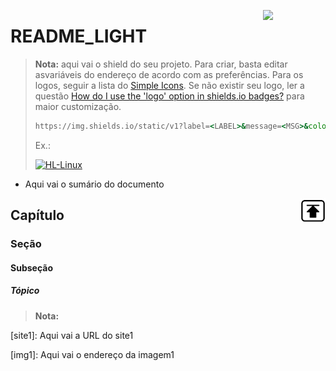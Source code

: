 <!-- LOGO DIREITO -->
<a href="#README_LIGHT"><img width="100px" src="https://cdn.freelogovectors.net/wp-content/uploads/2021/04/university-of-sao-paulo-logo-freelogovectors.net_.png" align="right" /></a>

# README_LIGHT

> **Nota:** aqui vai o shield do seu projeto. Para criar, basta editar asvariáveis do endereço de acordo com as preferências. Para os logos, seguir a lista do [Simple Icons](https://simpleicons.org/). Se não existir seu logo, ler a questão [How do I use the 'logo' option in shields.io badges?](https://stackoverflow.com/questions/38985050/how-do-i-use-the-logo-option-in-shields-io-badges) para maior customização.
>
>```cmd
>https://img.shields.io/static/v1?label=<LABEL>&message=<MSG>&color=<COLOR>&logo=<LOGO>&logoColor=<COLOR>&labelColor=<COLOR>&style=flat
>```
>
>Ex.:
>
><p align="left">
>  <a href="https://github.com/JonathanTSilva/HL-Linux">
>    <img src="https://img.shields.io/static/v1?label=Home_Lab&message=Linux&color=green&logo=linux&logoColor=white&labelColor=grey&style=flat" alt="HL-Linux">
>  </a>
></p>

<!-- SUMÁRIO -->
- Aqui vai o sumário do documento

<!-- VOLTAR AO ÍNICIO -->
<a href="#"><img width="40px" src="https://github.com/JonathanTSilva/JonathanTSilva/blob/main/Images/back-to-top.png" align="right" /></a>

## Capítulo

### Seção

#### Subseção

##### Tópico

> **Nota:**

<!-- MARKDOWN LINKS -->
<!-- SITES -->
[site1]: Aqui vai a URL do site1

<!-- IMAGES -->
[img1]: Aqui vai o endereço da imagem1
